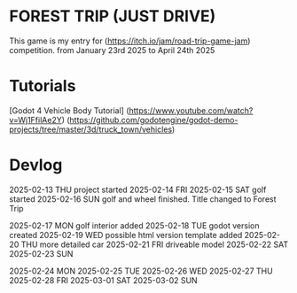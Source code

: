 # FOREST TRIP (JUST DRIVE)

This game is my entry for (https://itch.io/jam/road-trip-game-jam) competition.
from January 23rd 2025 to April 24th 2025

# Tutorials
[Godot 4 Vehicle Body Tutorial] (https://www.youtube.com/watch?v=Wj1FfilAe2Y)
(https://github.com/godotengine/godot-demo-projects/tree/master/3d/truck_town/vehicles)

# Devlog

2025-02-13 THU project started
2025-02-14 FRI
2025-02-15 SAT golf started 
2025-02-16 SUN golf and wheel finished. Title changed to Forest Trip

2025-02-17 MON golf interior added
2025-02-18 TUE godot version created
2025-02-19 WED possible html version template added
2025-02-20 THU more detailed car 
2025-02-21 FRI driveable model
2025-02-22 SAT
2025-02-23 SUN

2025-02-24 MON
2025-02-25 TUE
2025-02-26 WED
2025-02-27 THU
2025-02-28 FRI
2025-03-01 SAT
2025-03-02 SUN